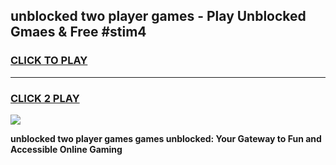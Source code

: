 
## unblocked two player games - Play Unblocked Gmaes & Free #stim4
<h3>
<a href="https://premium.freeplayer.one?title=unblocked_two_player_games&ref=03M">CLICK TO PLAY</a></h3>
<hr>

<h3>
<a href="https://premium.freeplayer.one?title=unblocked_two_player_games&ref=03M">CLICK 2 PLAY</a>
  
</h3>

<a href="https://premium.freeplayer.one?title=unblocked_two_player_games&ref=03M"><img src="https://clearcache.store/games.png"></a>


**unblocked two player games games unblocked: Your Gateway to Fun and Accessible Online Gaming**
